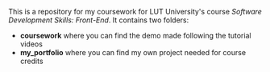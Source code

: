 This is a repository for my coursework for LUT University's course _Software Development Skills: Front-End_. It contains two folders:
- **coursework** where you can find the demo made following the tutorial videos
- **my_portfolio** where you can find my own project needed for course credits
